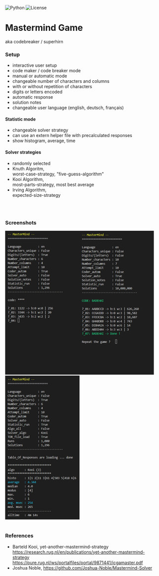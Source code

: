 ![Python](https://img.shields.io/badge/python-3.13.2-brightgreen)
![License](https://img.shields.io/badge/license-MIT-yellow)

# Mastermind Game

aka codebreaker / superhirn

### Setup
- interactive user setup
- code maker / code breaker mode
- manual or automatic mode
- changeable number of characters and columns
- with or without repetition of characters
- digits or letters encoded
- automatic response
- solution notes
- changeable user language (english, deutsch, français)

#### Statistic mode
- changeable solver strategy
- can use an extern helper file with precalculated responses
- show histogram, average, time

#### Solver strategies
- randomly selected
- Knuth Algoritm, <br>worst-case-strategy, "five-guess-algorithm"
- Kooi Algorithm, <br>most-parts-strategy, most best average
- Irving Algorithm, <br>expected-size-strategy
 <br>

#
### Screenshots
<img width="240" alt="mastermind_digits" src="/screenshots/mami_digits.png"><img width="240" alt="mastermind_letters" src="/screenshots/mami_letters.png"><img width="240" alt="mastermind_statistic" src="/screenshots/mami_stats.png">

#
### References
- Barteld Kooi, yet-another-mastermind-strategy <br>
  https://research.rug.nl/en/publications/yet-another-mastermind-strategy <br>
  https://pure.rug.nl/ws/portalfiles/portal/9871441/icgamaster.pdf
- Joshua Noble, https://github.com/Joshua-Noble/Mastermind-Solver